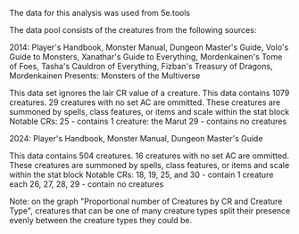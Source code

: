 The data for this analysis was used from 5e.tools

The data pool consists of the creatures from the following sources:

2014: Player's Handbook, Monster Manual, Dungeon Master's Guide, Volo's Guide to Monsters, Xanathar's Guide to Everything, Mordenkainen's Tome of Foes, Tasha's Cauldron of Everything, Fizban's Treasury of Dragons, Mordenkainen Presents: Monsters of the Multiverse

This data set ignores the lair CR value of a creature.
This data contains 1079 creatures.
	29 creatures with no set AC are ommitted. These creatures are summoned by spells, class features, or items and scale within the stat block
Notable CRs:
	25 - contains 1 creature: the Marut
	29 - contains no creatures

2024: Player's Handbook, Monster Manual, Dungeon Master's Guide

This data contains 504 creatures.
	16 creatures with no set AC are ommitted. These creatures are summoned by spells, class features, or items and scale within the stat block
Notable CRs:
	18, 19, 25, and 30 - contain 1 creature each
	26, 27, 28, 29 - contain no creatures

Note: on the graph "Proportional number of Creatures by CR and Creature Type", creatures that can be one of many creature types split their presence evenly between the creature types they could be.
